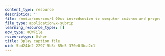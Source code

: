 ```yaml
---
content_type: resource
description: ''
file: /media/courses/6-00sc-introduction-to-computer-science-and-programming-spring-2011/5bd244e222975b3d85e5370e0f0ca2c1_ddtobc-AOK4.vtt
file_type: application/x-subrip
learning_resource_types: []
ocw_type: OCWFile
resourcetype: Other
title: 3play caption file
uid: 5bd244e2-2297-5b3d-85e5-370e0f0ca2c1
---
```

